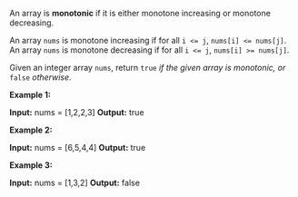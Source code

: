 An array is  **monotonic**  if it is either monotone increasing or monotone decreasing.

An array  `nums`  is monotone increasing if for all  `i <= j`,  `nums[i] <= nums[j]`. An array  `nums`  is monotone decreasing if for all  `i <= j`,  `nums[i] >= nums[j]`.

Given an integer array  `nums`, return  `true` _if the given array is monotonic, or_ `false` _otherwise_.

**Example 1:**

**Input:** nums = [1,2,2,3]
**Output:** true

**Example 2:**

**Input:** nums = [6,5,4,4]
**Output:** true

**Example 3:**

**Input:** nums = [1,3,2]
**Output:** false
